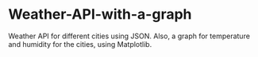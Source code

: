 # Weather-API-with-a-graph
Weather API for different cities using JSON. Also, a graph for temperature and humidity for the cities, using Matplotlib.
